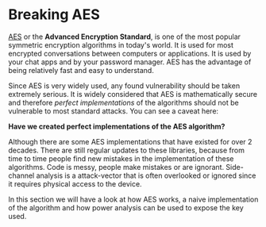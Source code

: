 # Breaking AES

[AES](https://en.wikipedia.org/wiki/Advanced_Encryption_Standard) or the
__Advanced Encryption Standard__, is one of the most popular symmetric encryption
algorithms in today's world. It is used for most encrypted conversations between
computers or applications. It is used by your chat apps and by your password
manager. AES has the advantage of being relatively fast and easy to understand.

Since AES is very widely used, any found vulnerability should be taken extremely
serious. It is widely considered that AES is mathematically secure and
therefore _perfect implementations_ of the algorithms should not be vulnerable to
most standard attacks. You can see a caveat here:

__Have we created perfect implementations of the AES algorithm?__

Although there are some AES implementations that have existed for over 2
decades. There are still regular updates to these libraries, because from time to
time people find new mistakes in the implementation of these
algorithms. Code is messy, people make mistakes or are ignorant. Side-channel
analysis is a attack-vector that is often overlooked or ignored since it
requires physical access to the device.

In this section we will have a look at how AES works, a naive implementation of
the algorithm and how power analysis can be used to expose the key used.
